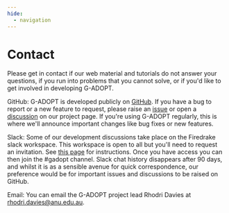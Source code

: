 ```yaml
---
hide:
  - navigation
---
```


# Contact

Please get in contact if our web material and tutorials do not answer your questions, if you run into problems that you cannot solve,
or if you'd like to get involved in developing G-ADOPT. 

GitHub: G-ADOPT is developed publicly on [GitHub](https://github.com/g-adopt/g-adopt). If you have a bug to report or a new feature to request, please
raise an [issue](https://github.com/g-adopt/g-adopt/issues) or open a [discussion](https://github.com/g-adopt/g-adopt/discussions) on our project page.
If you're using G-ADOPT regularly, this is where we'll announce important changes like bug fixes or new features.

Slack: Some of our development discussions take place on the Firedrake slack workspace. This
workspace is open to all but you'll need to request an invitation. See [this page](https://www.firedrakeproject.org/contact.html) for instructions.
Once you have access you can then join the #gadopt channel. Slack chat history disappears after 90 days,
and whilst it is as a sensible avenue for quick correspondence, our preference would be for important
issues and discussions to be raised on GitHub.

Email: You can email the G-ADOPT project lead Rhodri Davies at <rhodri.davies@anu.edu.au>.